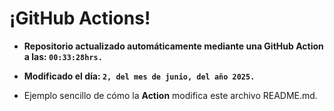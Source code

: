 # ¡GitHub Actions!
* **Repositorio actualizado automáticamente mediante una GitHub Action a las: `00:33:28hrs.`**
* **Modificado el día: `2, del mes de junio, del año 2025.`**

* Ejemplo sencillo de cómo la **Action** modifica este archivo README.md.
